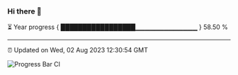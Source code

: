 ### Hi there 👋

⏳ Year progress { █████████████████▁▁▁▁▁▁▁▁▁▁▁▁▁ } 58.50 %

---

⏰ Updated on Wed, 02 Aug 2023 12:30:54 GMT

![Progress Bar CI](https://github.com/liununu/liununu/workflows/Progress%20Bar%20CI/badge.svg)
